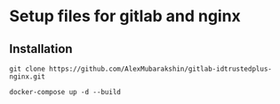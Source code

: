 # Setup files for gitlab and nginx


## Installation
```
git clone https://github.com/AlexMubarakshin/gitlab-idtrustedplus-nginx.git

docker-compose up -d --build
```